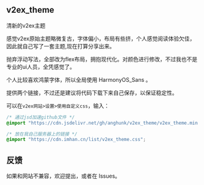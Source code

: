 ## v2ex_theme

清新的v2ex主题

感觉v2ex原始主题略微复古，字体偏小，布局有些挤，个人感觉阅读体验欠佳，因此就自己写了一套主题,现在打算分享出来。

抛弃浮动写法，全部改为flex布局，拥抱现代化。对颜色进行修改，不过我也不是专业的ui人员，全凭感觉了。

个人比较喜欢鸿蒙字体，所以全局使用 HarmonyOS_Sans 。

提供两个链接，不过还是建议将代码下载下来自己保存，以保证稳定性。

可以在`v2ex网站>设置>使用自定义css`，输入：

```css
/* 通过jsd加速github文件 */
@import "https://cdn.jsdelivr.net/gh/anghunk/v2ex_theme/v2ex_theme.min.css";

/* 放在我自己服务器上的链接 */
@import "https://cdn.imhan.cn/list/v2ex_theme.css";
```

## 反馈

如果和网站不兼容，欢迎提出，或者在 Issues。
